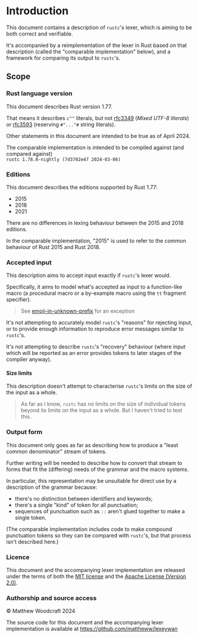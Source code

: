 # Introduction

This document contains a description of `rustc`'s lexer,
which is aiming to be both correct and verifiable.

It's accompanied by a reimplementation of the lexer in Rust based on that description
(called the "comparable implementation" below),
and a framework for comparing its output to `rustc`'s.

## Scope

### Rust language version

This document describes Rust version 1.77.

That means it describes `c""` literals, but not
[rfc3349] (*Mixed UTF-8 literals*) or
[rfc3593] (reserving `#"..."#` string literals).

Other statements in this document are intended to be true as of April 2024.

The comparable implementation is intended to be compiled against (and compared against)\
`rustc 1.78.0-nightly (7d3702e47 2024-03-06)`


### Editions

This document describes the editions supported by Rust 1.77:
- 2015
- 2018
- 2021

There are no differences in lexing behaviour between the 2015 and 2018 editions.

In the comparable implementation, "2015" is used to refer to the common behaviour of Rust 2015 and Rust 2018.


### Accepted input

This description aims to accept input exactly if `rustc`'s lexer would.

Specifically, it aims to model what's accepted as input to a function-like macro
(a procedural macro or a by-example macro using the `tt` fragment specifier).

> See [emoji-in-unknown-prefix] for an exception

It's not attempting to accurately model `rustc`'s "reasons" for rejecting input,
or to provide enough information to reproduce error messages similar to `rustc`'s.

It's not attempting to describe `rustc`'s "recovery" behaviour
(where input which will be reported as an error provides tokens to later stages of the compiler anyway).


#### Size limits

This description doesn't attempt to characterise `rustc`'s limits on the size of the input as a whole.

> As far as I know, `rustc` has no limits on the size of individual tokens beyond its limits on the input as a whole.
> But I haven't tried to test this.


### Output form

This document only goes as far as describing how to produce a "least common denominator" stream of tokens.

Further writing will be needed to describe how to convert that stream to forms that fit the (differing) needs of the grammar and the macro systems.

In particular, this representation may be unsuitable for direct use by a description of the grammar because:

- there's no distinction between identifiers and keywords;
- there's a single "kind" of token for all punctuation;
- sequences of punctuation such as `::` aren't glued together to make a single token.

(The comparable implementation includes code to make compound punctuation tokens so they can be compared with `rustc`'s, but that process isn't described here.)


### Licence

This document and the accompanying lexer implementation are released under the terms of both the [MIT license] and the [Apache License (Version 2.0)].

[MIT license]: https://github.com/mattheww/lexeywan/blob/main/LICENSE-MIT
[Apache License (Version 2.0)]: https://github.com/mattheww/lexeywan/blob/main/LICENSE-APACHE


### Authorship and source access

© Matthew Woodcraft 2024

The source code for this document and the accompanying lexer implementation is available at <https://github.com/mattheww/lexeywan>


[rfc3349]: https://rust-lang.github.io/rfcs/3349-mixed-utf8-literals.html
[rfc3593]: https://github.com/rust-lang/rfcs/pull/3593

[emoji-in-unknown-prefix]: rustc_oddities.md#emoji-in-unknown-prefix

